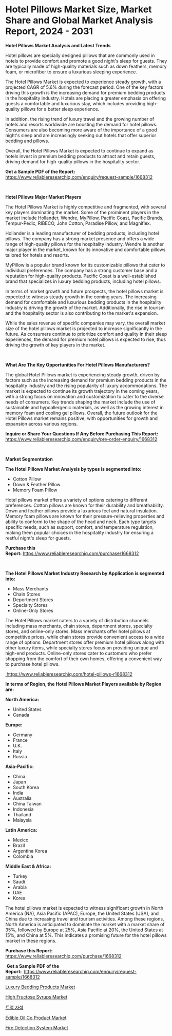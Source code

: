 <p><h1>Hotel Pillows Market Size, Market Share and Global Market Analysis Report, 2024 - 2031</h1></p><p><strong>Hotel Pillows Market Analysis and Latest Trends</strong></p>
<p><p>Hotel pillows are specially designed pillows that are commonly used in hotels to provide comfort and promote a good night's sleep for guests. They are typically made of high-quality materials such as down feathers, memory foam, or microfiber to ensure a luxurious sleeping experience.</p><p>The Hotel Pillows Market is expected to experience steady growth, with a projected CAGR of 5.6% during the forecast period. One of the key factors driving this growth is the increasing demand for premium bedding products in the hospitality industry. Hotels are placing a greater emphasis on offering guests a comfortable and luxurious stay, which includes providing high-quality pillows for a better sleep experience.</p><p>In addition, the rising trend of luxury travel and the growing number of hotels and resorts worldwide are boosting the demand for hotel pillows. Consumers are also becoming more aware of the importance of a good night's sleep and are increasingly seeking out hotels that offer superior bedding and pillows.</p><p>Overall, the Hotel Pillows Market is expected to continue to expand as hotels invest in premium bedding products to attract and retain guests, driving demand for high-quality pillows in the hospitality sector.</p></p>
<p><strong>Get a Sample PDF of the Report:&nbsp;</strong> <a href="https://www.reliableresearchiq.com/enquiry/request-sample/1668312">https://www.reliableresearchiq.com/enquiry/request-sample/1668312</a></p>
<p>&nbsp;</p>
<p><strong>Hotel Pillows Major Market Players</strong></p>
<p><p>The Hotel Pillows Market is highly competitive and fragmented, with several key players dominating the market. Some of the prominent players in the market include Hollander, Wendre, MyPillow, Pacific Coast, Pacific Brands, Tempur-Pedic, RIBECO, John Cotton, Paradise Pillow, and Magniflex.</p><p>Hollander is a leading manufacturer of bedding products, including hotel pillows. The company has a strong market presence and offers a wide range of high-quality pillows for the hospitality industry. Wendre is another major player in the market, known for its innovative and comfortable pillows tailored for hotels and resorts.</p><p>MyPillow is a popular brand known for its customizable pillows that cater to individual preferences. The company has a strong customer base and a reputation for high-quality products. Pacific Coast is a well-established brand that specializes in luxury bedding products, including hotel pillows.</p><p>In terms of market growth and future prospects, the hotel pillows market is expected to witness steady growth in the coming years. The increasing demand for comfortable and luxurious bedding products in the hospitality industry is driving the growth of the market. Additionally, the rise in tourism and the hospitality sector is also contributing to the market's expansion.</p><p>While the sales revenue of specific companies may vary, the overall market size of the hotel pillows market is projected to increase significantly in the future. As consumers continue to prioritize comfort and quality in their sleep experiences, the demand for premium hotel pillows is expected to rise, thus driving the growth of key players in the market.</p></p>
<p>&nbsp;</p>
<p><strong>What Are The Key Opportunities For Hotel Pillows Manufacturers?</strong></p>
<p><p>The global Hotel Pillows market is experiencing steady growth, driven by factors such as the increasing demand for premium bedding products in the hospitality industry and the rising popularity of luxury accommodations. The market is expected to continue its growth trajectory in the coming years, with a strong focus on innovation and customization to cater to the diverse needs of consumers. Key trends shaping the market include the use of sustainable and hypoallergenic materials, as well as the growing interest in memory foam and cooling gel pillows. Overall, the future outlook for the Hotel Pillows market remains positive, with opportunities for growth and expansion across various regions.</p></p>
<p><strong>Inquire or Share Your Questions If Any Before Purchasing This Report:</strong> <a href="https://www.reliableresearchiq.com/enquiry/pre-order-enquiry/1668312">https://www.reliableresearchiq.com/enquiry/pre-order-enquiry/1668312</a></p>
<p>&nbsp;</p>
<p><strong>Market Segmentation</strong></p>
<p><strong>The Hotel Pillows Market Analysis by types is segmented into:</strong></p>
<p><ul><li>Cotton Pillow</li><li>Down & Feather Pillow</li><li>Memory Foam Pillow</li></ul></p>
<p><p>Hotel pillows market offers a variety of options catering to different preferences. Cotton pillows are known for their durability and breathability. Down and feather pillows provide a luxurious feel and natural insulation. Memory foam pillows are known for their pressure-relieving properties and ability to conform to the shape of the head and neck. Each type targets specific needs, such as support, comfort, and temperature regulation, making them popular choices in the hospitality industry for ensuring a restful night's sleep for guests.</p></p>
<p><strong>Purchase this Report:&nbsp;</strong><a href="https://www.reliableresearchiq.com/purchase/1668312">https://www.reliableresearchiq.com/purchase/1668312</a></p>
<p>&nbsp;</p>
<p><strong>The Hotel Pillows Market Industry Research by Application is segmented into:</strong></p>
<p><ul><li>Mass Merchants</li><li>Chain Stores</li><li>Deportment Stores</li><li>Specialty Stores</li><li>Online-Only Stores</li></ul></p>
<p><p>The Hotel Pillows market caters to a variety of distribution channels including mass merchants, chain stores, department stores, specialty stores, and online-only stores. Mass merchants offer hotel pillows at competitive prices, while chain stores provide convenient access to a wide range of options. Department stores offer premium hotel pillows along with other luxury items, while specialty stores focus on providing unique and high-end products. Online-only stores cater to customers who prefer shopping from the comfort of their own homes, offering a convenient way to purchase hotel pillows.</p></p>
<p><a href="https://www.reliableresearchiq.com/hotel-pillows-r1668312">&nbsp;https://www.reliableresearchiq.com/hotel-pillows-r1668312</a></p>
<p><strong>In terms of Region, the Hotel Pillows Market Players available by Region are:</strong></p>
<p>
    <p> <strong> North America: </strong>
        <ul>
            <li>United States</li>
            <li>Canada</li>
        </ul>
        </p> 
    <p> <strong> Europe: </strong>
        <ul>
            <li>Germany</li>
            <li>France</li>
            <li>U.K.</li>
            <li>Italy</li>
            <li>Russia</li>
        </ul>
        </p> 
    <p> <strong> Asia-Pacific: </strong>
        <ul>
            <li>China</li>
            <li>Japan</li>
            <li>South Korea</li>
            <li>India</li>
            <li>Australia</li>
            <li>China Taiwan</li>
            <li>Indonesia</li>
            <li>Thailand</li>
            <li>Malaysia</li>
        </ul>
        </p> 
    <p> <strong> Latin America: </strong>
        <ul>
            <li>Mexico</li>
            <li>Brazil</li>
            <li>Argentina Korea</li>
            <li>Colombia</li>
        </ul>
        </p> 
    <p> <strong> Middle East & Africa: </strong>
        <ul>
            <li>Turkey</li>
            <li>Saudi</li>
            <li>Arabia</li>
            <li>UAE</li>
            <li>Korea</li>
        </ul>
    </p>
    </p>
<p><p>The hotel pillows market is expected to witness significant growth in North America (NA), Asia Pacific (APAC), Europe, the United States (USA), and China due to increasing travel and tourism activities. Among these regions, North America is anticipated to dominate the market with a market share of 35%, followed by Europe at 25%, Asia Pacific at 20%, the United States at 15%, and China at 5%. This indicates a promising future for the hotel pillows market in these regions.</p></p>
<p><strong>Purchase this Report: </strong><a href="https://www.reliableresearchiq.com/purchase/1668312">https://www.reliableresearchiq.com/purchase/1668312</a></p>
<p>&nbsp;<strong>Get a Sample PDF of the Report:&nbsp;&nbsp;</strong><a href="https://www.reliableresearchiq.com/enquiry/request-sample/1668312">https://www.reliableresearchiq.com/enquiry/request-sample/1668312</a></p>
<p><strong></strong></p>
<p><p><a href="https://github.com/kishanagarner91/Market-Research-Report-List-1/blob/main/luxury-bedding-products-market.md">Luxury Bedding Products Market</a></p><p><a href="https://medium.com/@patriciahanson2013/high-fructose-syrups-market-analysis-report-global-insights-by-region-type-4619d029690a">High Fructose Syrups Market</a></p><p><a href="https://medium.com/@adsogvwv75/%ED%8A%B8%EB%9E%99-%EC%9E%90%EC%84%9D-%EC%8B%9C%EC%9E%A5-%EB%8F%99%ED%96%A5-%EC%B6%94%EC%A0%81-%ED%8A%B8%EB%9E%99-%EC%9E%90%EC%84%9D-%EC%8B%9C%EC%9E%A5-%ED%86%B5%EC%B0%B0%EB%A0%A5-%EB%B0%8F-%EC%98%88%EC%B8%A1-%EB%B6%84%EC%84%9D%EC%97%90-%EC%B4%88%EC%A0%90%EC%9D%84-%EB%A7%9E%EC%B6%A4-2024-2031-e2eb8aaaf6fd?postPublishedType=initial">트랙 자석</a></p><p><a href="https://medium.com/@nathalelly87957/edible-oil-co-product-market-emerging-trends-and-future-prospects-for-period-from-2024-to-2031-f95c7f6c248a">Edible Oil Co Product Market</a></p><p><a href="https://github.com/hrhzhypq19/Market-Research-Report-List-1/blob/main/fire-detection-system-market.md">Fire Detection System Market</a></p></p>